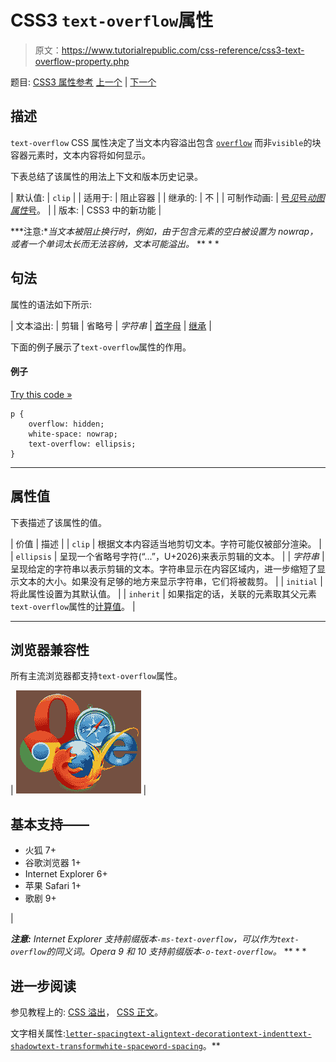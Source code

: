 # CSS3 `text-overflow`属性

> 原文：<https://www.tutorialrepublic.com/css-reference/css3-text-overflow-property.php>

题目: [CSS3 属性参考](css3-properties.php) [上一个](css3-text-justify-property.php) | [下一个](css3-text-shadow-property.php)

## 描述

`text-overflow` CSS 属性决定了当文本内容溢出包含 [`overflow`](css-overflow-property.php) 而非`visible`的块容器元素时，文本内容将如何显示。

下表总结了该属性的用法上下文和版本历史记录。

| 默认值: | `clip` |
| 适用于: | 阻止容器 |
| 继承的: | 不 |
| 可制作动画: | [号*见*号*动图属性*号](css-animatable-properties.php)。 |
| 版本: | CSS3 中的新功能 |

 ***注意:**当文本被阻止换行时，例如，由于包含元素的空白被设置为 nowrap，或者一个单词太长而无法容纳，文本可能溢出。*  ** * *

## 句法

属性的语法如下所示:

| 文本溢出: | 剪辑 &#124; 省略号 &#124; *字符串* &#124; [首字母](../definitions.php#initial) &#124; [继承](../definitions.php#inherit) |

下面的例子展示了`text-overflow`属性的作用。

#### 例子

[Try this code »](../codelab.php?topic=css&file=text-overflow-property "Try this code using online Editor")

```
p {
    overflow: hidden;
    white-space: nowrap;
    text-overflow: ellipsis;
}
```

* * *

## 属性值

下表描述了该属性的值。

| 价值 | 描述 |
| `clip` | 根据文本内容适当地剪切文本。字符可能仅被部分渲染。 |
| `ellipsis` | 呈现一个省略号字符(“...”，U+2026)来表示剪辑的文本。 |
| *字符串* | 呈现给定的字符串以表示剪辑的文本。字符串显示在内容区域内，进一步缩短了显示文本的大小。如果没有足够的地方来显示字符串，它们将被裁剪。 |
| `initial` | 将此属性设置为其默认值。 |
| `inherit` | 如果指定的话，关联的元素取其父元素`text-overflow`属性的[计算值](../definitions.php#computed-value)。 |

* * *

## 浏览器兼容性

所有主流浏览器都支持`text-overflow`属性。

| ![Browsers Icon](img/e9331123c77668c1832e541c2fca1002.png) | 

## 基本支持——

*   火狐 7+
*   谷歌浏览器 1+
*   Internet Explorer 6+
*   苹果 Safari 1+
*   歌剧 9+

 |

 ***注意:** Internet Explorer 支持前缀版本`-ms-text-overflow`，可以作为`text-overflow`的同义词。Opera 9 和 10 支持前缀版本`-o-text-overflow`。*  ** * *

## 进一步阅读

参见教程上的: [CSS 溢出](../css-tutorial/css-overflow.php)， [CSS 正文](../css-tutorial/css-text.php)。

文字相关属性:[`letter-spacing`](css-letter-spacing-property.php)[`text-align`](css-text-align-property.php)[`text-decoration`](css-text-decoration-property.php)[`text-indent`](css-text-indent-property.php)[`text-shadow`](css3-text-shadow-property.php)[`text-transform`](css-text-transform-property.php)[`white-space`](css-white-space-property.php)[`word-spacing`](css-word-spacing-property.php)。**